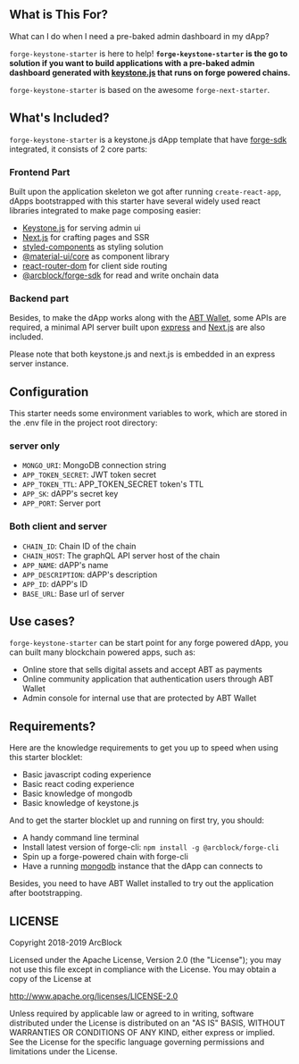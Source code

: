 ## What is This For?

What can I do when I need a pre-baked admin dashboard in my dApp?

`forge-keystone-starter` is here to help! **`forge-keystone-starter` is the go to solution if you want to build applications with a pre-baked admin dashboard generated with [keystone.js](https://keystonejs.com/) that runs on forge powered chains.**

`forge-keystone-starter` is based on the awesome `forge-next-starter`.

## What's Included?

`forge-keystone-starter` is a keystone.js dApp template that have [forge-sdk](https://npmjs.org/package/@arcblock/forge-sdk) integrated, it consists of 2 core parts:

### Frontend Part

Built upon the application skeleton we got after running `create-react-app`, dApps bootstrapped with this starter have several widely used react libraries integrated to make page composing easier:

- [Keystone.js](https://keystonejs.org/) for serving admin ui
- [Next.js](https://nextjs.org/) for crafting pages and SSR
- [styled-components](https://www.styled-components.com) as styling solution
- [@material-ui/core](https://material-ui.com) as component library
- [react-router-dom](https://reacttraining.com/react-router/) for client side routing
- [@arcblock/forge-sdk](https://www.npmjs.com/package/@arcblock/forge-sdk) for read and write onchain data

### Backend part

Besides, to make the dApp works along with the [ABT Wallet](https://abtwallet.io), some APIs are required, a minimal API server built upon [express](http://expressjs.com/) and [Next.js](https://nextjs.org/)  are also included.

Please note that both keystone.js and next.js is embedded in an express server instance.

## Configuration

This starter needs some environment variables to work, which are stored in the .env file in the project root directory:

### server only

- `MONGO_URI`: MongoDB connection string
- `APP_TOKEN_SECRET`: JWT token secret
- `APP_TOKEN_TTL`: APP_TOKEN_SECRET token's TTL
- `APP_SK`: dAPP's secret key
- `APP_PORT`: Server port

### Both client and server

- `CHAIN_ID`: Chain ID of the chain
- `CHAIN_HOST`: The graphQL API server host of the chain
- `APP_NAME`: dAPP's name
- `APP_DESCRIPTION`: dAPP's description
- `APP_ID`:  dAPP's ID
- `BASE_URL`: Base url of server

## Use cases?

`forge-keystone-starter` can be start point for any forge powered dApp, you can built many blockchain powered apps, such as:

- Online store that sells digital assets and accept ABT as payments
- Online community application that authentication users through ABT Wallet
- Admin console for internal use that are protected by ABT Wallet

## Requirements?

Here are the knowledge requirements to get you up to speed when using this starter blocklet:

- Basic javascript coding experience
- Basic react coding experience
- Basic knowledge of mongodb
- Basic knowledge of keystone.js

And to get the starter blocklet up and running on first try, you should:

- A handy command line terminal
- Install latest version of forge-cli: `npm install -g @arcblock/forge-cli`
- Spin up a forge-powered chain with forge-cli
- Have a running [mongodb](https://mongodb.org) instance that the dApp can connects to

Besides, you need to have ABT Wallet installed to try out the application after bootstrapping.

## LICENSE

Copyright 2018-2019 ArcBlock

Licensed under the Apache License, Version 2.0 (the "License");
you may not use this file except in compliance with the License.
You may obtain a copy of the License at

http://www.apache.org/licenses/LICENSE-2.0

Unless required by applicable law or agreed to in writing, software
distributed under the License is distributed on an "AS IS" BASIS,
WITHOUT WARRANTIES OR CONDITIONS OF ANY KIND, either express or implied.
See the License for the specific language governing permissions and
limitations under the License.
